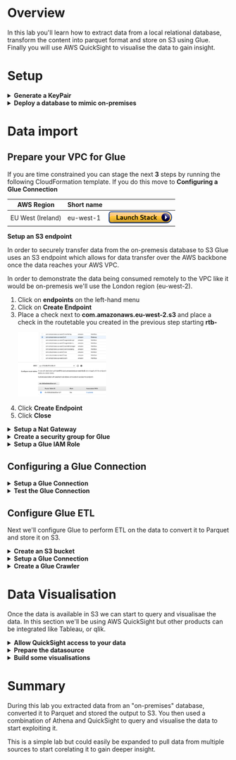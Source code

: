 # Overview
In this lab you'll learn how to extract data from a local relational database, transform the content into parquet format and store on S3 using Glue. Finally you will use AWS QuickSight to visualise the data to gain insight.

# Setup
<details>
<summary><strong>Generate a KeyPair</strong></summary><p>

**Generate a Keypair**

**Note** If you are using windows 7 or earlier you will need to download and install Putty and Puttygen from [here](https://www.chiark.greenend.org.uk/~sgtatham/putty/latest.html).

1. From the AWS console search for EC2 in the search box and select the service.
    <p align="left">
      <img width="400" src="https://github.com/charliejllewellyn/aws-glue-quicksight-lab/blob/master/images/EC2_console.png">
    </p>

1. From the left-hand menu select **Key Pairs**.
    <p align="left">
      <img width="200" src="https://github.com/charliejllewellyn/aws-glue-quicksight-lab/blob/master/images/Key_Pair_menu.png">
    </p>

1. Click the **Create Key Pair** button and enter a name for the *glue-lab* for the demo. This will download the private key to your local machine.
    <p align="left">
      <img width="400" src="https://github.com/charliejllewellyn/aws-glue-quicksight-lab/blob/master/images/Create_key_pair.png">
    </p>

**Note** If you are running windows you need to follow [these instructions](https://aws.amazon.com/premiumsupport/knowledge-center/convert-pem-file-into-ppk/) to convert the key to putty.

</details>

<details>
<summary><strong>Deploy a database to mimic on-premises</strong></summary><p>

To demonstrate the data being held in a different location we'll build our fake database in the Ireland region using CloudFormation.

Click the button below to deploy the stack.

| AWS Region | Short name | | 
| -- | -- | -- |
| EU West (London) | eu-west-2 | <a href="https://console.aws.amazon.com/cloudformation/home?region=eu-west-2#/stacks/new?stackName=fakedb&templateURL=https://s3-eu-west-1.amazonaws.com/aws-shared-demo-cf-templates/fake-database/master_template.yaml" target="_blank"><img src="images/cloudformation-launch-stack.png"></a> |

1. On the next page click **Next**
1. Enter the **KeyPairName** name created above *glue-lab* and click **Next**
1. click **Next**
1. Check the last two boxes:
    - *I acknowledge that AWS CloudFormation might create IAM resources with custom names.*
    - *I acknowledge that AWS CloudFormation might require the following capability: CAPABILITY_AUTO_EXPAND*
    <p align="left">
      <img width="500" src="https://github.com/charliejllewellyn/aws-glue-quicksight-lab/blob/master/images/Cloudformation-approval.png">
    </p>
1. Click **Create Stack**
1. Wait for the stack to return **CREATION_COMPLETE** and then click the **Outputs** tab and record the database server IP address.
    <p align="left">
      <img width="500" src="https://github.com/charliejllewellyn/aws-glue-quicksight-lab/blob/master/images/cloudformation-output.png">
    </p>

**Note:** In reality the IP would be a private address access via a VPN on Direct Connect.

</details>

# Data import

## Prepare your VPC for Glue

If you are time constrained you can stage the next **3** steps by running the following CloudFormation template. If you do this move to **Configuring a Glue Connection**

| AWS Region | Short name | |
| -- | -- | -- |
| EU West (Ireland) | eu-west-1 | <a href="https://console.aws.amazon.com/cloudformation/home?region=eu-west-1#/stacks/new?stackName=glue-demo&templateURL=https://s3-eu-west-1.amazonaws.com/aws-shared-demo-cf-templates/glue_demo/master_template.yaml" target="_blank"><img src="images/cloudformation-launch-stack.png"></a> |

<summary><strong>Setup an S3 endpoint</strong></summary><p>

In order to securely transfer data from the on-premesis database to S3 Glue uses an S3 endpoint which allows for data transfer over the AWS backbone once the data reaches your AWS VPC.

In order to demonstrate the data being consumed remotely to the VPC like it would be on-premesis we'll use the London region (eu-west-2).

1. Click on **endpoints** on the left-hand menu
1. Click on **Create Endpoint**
1. Place a check next to **com.amazonaws.eu-west-2.s3** and place a check in the routetable you created in the previous step starting **rtb-**
    <p align="left">
      <img width="200" src="https://github.com/charliejllewellyn/aws-glue-quicksight-lab/blob/master/images/s3-endpoint.png">
    </p>
1. Click **Create Endpoint**
1. Click **Close**

</details>

<details>
<summary><strong>Setup a Nat Gateway</strong></summary><p>

Glue can only connect to the internet via a Nat Gateway for security. In reality you would be more likely to be routing from a private subnet to a database on-premises via a VPN. However for this lab we'll configure a VPN Gateway to allow us to connect to the database we deployed with internet access in the previous step.

1. In the top right of the AWS console choose **London** and then select **Ireland** from the dropdown.
    <p align="left">
      <img width="200" src="https://github.com/charliejllewellyn/aws-glue-quicksight-lab/blob/master/images/select-region.png">
    </p>
**Note:** you can ignore the errors about the stack not existing.
1. Click on the **Services** dropdown in the top right and select the service **VPC**
1. Click on **NAT Gateways** on the left-hand menu
1. Click **Subnet** and selct any subnet
1. Click **Create New EIP**
1. Click **Create a NAT Gateway**, **Close**
1. Click on **Subnets** on the left-hand menu
1. Click **Create Subnet**
1. Enter *Glue Private Subnet* for the **Name Tag**
1. Enter and appropriate CIDR block in the **IPv4 CIDR Block**
1. Click **Create**
1. Click on **Route Tables** on the left-hand menu
1. Click **Create Route Table**
1. Enter *Glue private route* as the **Name Tag**
1. Click **Create**, **Close**
1. Check the route table you just created and select **Subnet Associations** tab at the bottom
1. Click **Edit subnet associations**
1. Place a check next to the *Glue Private Subnet*
1. Click **Save**
1. Click the **Routes** tab
1. Click **edit routes**
1. Click **Add Route**
1. Enter *0.0.0.0/0* for the **Destination** 
1. For the **Target** select the *NAT Gateway* you created earlier
1. Click **Save Routes**, **Close**

</details>

<details>
<summary><strong>Create a security group for Glue</strong></summary><p>

Glue requires access both out of the VPC to connect to the database but also to the glue service and S3.

1. From the left-hand menu click **Security Groups**
1. Clock **Create security group**
1. For **Security Group Name** enter *on-prem-glue-demo*
1. For **Description** enter *Glue demo*
1. For **VPC** select the *Default VPC*
1. Click **Create**, then **Close**
1. Select the security group you just created and copy the **Group Id** to a text doc
    <p align="left">
      <img width="200" src="https://github.com/charliejllewellyn/aws-glue-quicksight-lab/blob/master/images/sg-id.png">
    </p>
1. Select **Actions** --> **Edit inbound rules**
1. Click **Add Rule** and enter **All TCP** for the **Type** 
1. Enter the **Group Id** recorded above in the field **CIDR, IP, Security Group or Prefix List**
1. Click **Save rules**, **Close**

</details>

<details>
<summary><strong>Setup a Glue IAM Role</strong></summary><p>

In order for Glue to run we need to give the service the required permissions to manage infrastructure on our behalf.

1. Click on the **Services** dropdown in the top right and select the service **IAM**
1. On the left-hand menu select **Roles**
1. Click **Create Role**
1. Under **Choose the service that will use this role** select **Glue**
1. Click **Next: Permissions**
1. Search for **Glue** and place a check next to **AWSGlueServiceRole**
1. Next search for **s3** and place a check next to **AmazonS3FullAccess**
1. Click **Next: Tags**
1. Click **Next: Review**
1. Enter *glue-demo-role* for the **Role Name**
1. Click **Create Role**

</details>

## Configuring a Glue Connection

<details>
<summary><strong>Setup a Glue Connection</strong></summary><p>

In order to transfer the data from the on-premises database we need to setup a glue connection with the database connection details.

1. Click on the **Services** dropdown in the top right and select the service **AWS Glue**
1. On the left-hand menu select **Connections** and click **Add Connection**
1. Type the **Name** *on-prem-database*
1. Select **JDBC** as the **Connection Type** and click **Next**
1. For the JDBC connection enter the following string replacing the **IP_ADDRESS** with the IP address recorded from the cloudformation stack output,
    ```
    jdbc:mysql://IP_ADDRESS:3306/employees
    ```
    e.g.
    ```
    jdbc:mysql://52.212.137.195:3306/employees
    ```
1. Enter **Username**, *dbuser* and **Password**, *password12345*
1. Select your **VPC** 
1. Select any **Subnet** 
1. Select the **Security Group** with the name **on-prem-glue-demo** and choose **Next**
1. Click **Finish**
    <p align="left">
      <img width="200" src="https://github.com/charliejllewellyn/aws-glue-quicksight-lab/blob/master/images/glue-connection.png">
    </p>

</details>

<details>
<summary><strong>Test the Glue Connection</strong></summary><p>

1. Click **Test Connection**
1. Select the role **glue-demo-role** created previously
1. Click **Test Connection**
1. This should result in success (it may take a few minutes)
    <p align="left">
      <img width="200" src="https://github.com/charliejllewellyn/aws-glue-quicksight-lab/blob/master/images/glue-success.png">
    </p>

</details>

## Configure Glue ETL

Next we'll configure Glue to perform ETL on the data to convert it to Parquet and store it on S3.

<details>
<summary><strong>Create an S3 bucket</strong></summary><p>

In order to store the data extracted from the on-premises database we'll create an S3 bucket.

1. Click on the **Services** dropdown in the top right and select the service **S3**
1. Click **Create Bucket**
1. Enter a unique name for the bucket e.g. *firstname-lastname-glue-demo*
1. Click **Create**
    <p align="left">
      <img width="200" src="https://github.com/charliejllewellyn/aws-glue-quicksight-lab/blob/master/images/s3-setup.png">
    </p>

</details>

<details>
<summary><strong>Setup a Glue Connection</strong></summary><p>

1. Click on the **Services** dropdown in the top right and select the service **AWS Glue**
1. On the left-hand menu select **Jobs**
1. Click **Add Job**
1. Enter *Glue-demo-job* for the **Name**
1. Select the **Role** *glue-demo-role*
1. Under **This job runs** select **A new script to be authored by you**
    <p align="left">
      <img width="200" src="https://github.com/charliejllewellyn/aws-glue-quicksight-lab/blob/master/images/glue-job-connection.png">
    </p>
1. Click **Next**
1. Under **All Connections** click **Select** next to **on-prem-database**
1. Click **Save job and edit script**
1. Paste in the script below
    ```
    import sys
    import boto3
    import json
    from awsglue.transforms import *
    from awsglue.utils import getResolvedOptions
    from pyspark.context import SparkContext
    from awsglue.context import GlueContext
    from awsglue.dynamicframe import DynamicFrame
    from awsglue.job import Job
    
    s3_bucket_name = "s3://cjl-glue-mysql-database-sample"
    db_url = 'jdbc:mysql://52.30.96.60:3306/employees'
    
    ## @params: [JOB_NAME]
    args = getResolvedOptions(sys.argv, ['JOB_NAME'])
    
    sc = SparkContext()
    glueContext = GlueContext(sc)
    spark = glueContext.spark_session
    job = Job(glueContext)
    job.init(args['JOB_NAME'], args)
    
    db_username = 'dbuser'
    db_password = 'password12345'
    
    #Table current_dept_emp
    table_name = 'current_dept_emp'
    s3_output = s3_bucket_name + "/" + table_name
    
    # Connecting to the source
    df = glueContext.read.format("jdbc").option("url", db_url).option("dbtable", table_name).option("user", db_username).option("password", db_password).option("driver","com.mysql.jdbc.Driver").load()
    df.printSchema()
    print df.count()
    datasource0 = DynamicFrame.fromDF(df, glueContext, "datasource0")
    applymapping1 = ApplyMapping.apply(frame = datasource0, mappings = [("dept_no", "string", "dept_no", "string"), ("from_date", "date", "from_date", "date"), ("to_date", "date", "to_date", "date"), ("emp_no", "int", "emp_no", "int")], transformation_ctx = "applymapping1")
    resolvechoice2 = ResolveChoice.apply(frame = applymapping1, choice = "make_struct", transformation_ctx = "resolvechoice2")
    dropnullfields3 = DropNullFields.apply(frame = resolvechoice2, transformation_ctx = "dropnullfields3")
    datasink4 = glueContext.write_dynamic_frame.from_options(frame = dropnullfields3, connection_type = "s3", connection_options = {"path": s3_bucket_name + "/" + table_name}, format = "parquet", transformation_ctx = "datasink4")
    
    #Table departments
    table_name = 'departments'
    s3_output = s3_bucket_name + "/" + table_name
    
    # Connecting to the source
    df = glueContext.read.format("jdbc").option("url", db_url).option("dbtable", table_name).option("user", db_username).option("password", db_password).option("driver","com.mysql.jdbc.Driver").load()
    df.printSchema()
    print df.count()
    datasource0 = DynamicFrame.fromDF(df, glueContext, "datasource0")
    applymapping1 = ApplyMapping.apply(frame = datasource0, mappings = [("dept_no", "string", "dept_no", "string"), ("dept_name", "string", "dept_name", "string")], transformation_ctx = "applymapping1")
    resolvechoice2 = ResolveChoice.apply(frame = applymapping1, choice = "make_struct", transformation_ctx = "resolvechoice2")
    dropnullfields3 = DropNullFields.apply(frame = resolvechoice2, transformation_ctx = "dropnullfields3")
    datasink4 = glueContext.write_dynamic_frame.from_options(frame = dropnullfields3, connection_type = "s3", connection_options = {"path": s3_bucket_name + "/" + table_name}, format = "parquet", transformation_ctx = "datasink4")
    
    #Table dept_emp
    table_name = 'dept_emp'
    s3_output = s3_bucket_name + "/" + table_name
    
    # Connecting to the source
    df = glueContext.read.format("jdbc").option("url", db_url).option("dbtable", table_name).option("user", db_username).option("password", db_password).option("driver","com.mysql.jdbc.Driver").load()
    df.printSchema()
    print df.count()
    datasource0 = DynamicFrame.fromDF(df, glueContext, "datasource0")
    applymapping1 = ApplyMapping.apply(frame = datasource0, mappings = [("dept_no", "string", "dept_no", "string"), ("dept_name", "string", "dept_name", "string")], transformation_ctx = "applymapping1")
    resolvechoice2 = ResolveChoice.apply(frame = applymapping1, choice = "make_struct", transformation_ctx = "resolvechoice2")
    dropnullfields3 = DropNullFields.apply(frame = resolvechoice2, transformation_ctx = "dropnullfields3")
    datasink4 = glueContext.write_dynamic_frame.from_options(frame = dropnullfields3, connection_type = "s3", connection_options = {"path": s3_bucket_name + "/" + table_name}, format = "parquet", transformation_ctx = "datasink4")
    
    #Table dept_emp_latest_date
    table_name = 'dept_emp_latest_date'
    s3_output = s3_bucket_name + "/" + table_name
    
    # Connecting to the source
    df = glueContext.read.format("jdbc").option("url", db_url).option("dbtable", table_name).option("user", db_username).option("password", db_password).option("driver","com.mysql.jdbc.Driver").load()
    df.printSchema()
    print df.count()
    datasource0 = DynamicFrame.fromDF(df, glueContext, "datasource0")
    applymapping1 = ApplyMapping.apply(frame = datasource0, mappings = [("from_date", "date", "from_date", "date"), ("to_date", "date", "to_date", "date"), ("emp_no", "int", "emp_no", "int")], transformation_ctx = "applymapping1")
    resolvechoice2 = ResolveChoice.apply(frame = applymapping1, choice = "make_struct", transformation_ctx = "resolvechoice2")
    dropnullfields3 = DropNullFields.apply(frame = resolvechoice2, transformation_ctx = "dropnullfields3")
    datasink4 = glueContext.write_dynamic_frame.from_options(frame = dropnullfields3, connection_type = "s3", connection_options = {"path": s3_bucket_name + "/" + table_name}, format = "parquet", transformation_ctx = "datasink4")
    
    #Table dept_manager
    table_name = 'dept_manager'
    s3_output = s3_bucket_name + "/" + table_name
    
    # Connecting to the source
    df = glueContext.read.format("jdbc").option("url", db_url).option("dbtable", table_name).option("user", db_username).option("password", db_password).option("driver","com.mysql.jdbc.Driver").load()
    df.printSchema()
    print df.count()
    datasource0 = DynamicFrame.fromDF(df, glueContext, "datasource0")
    applymapping1 = ApplyMapping.apply(frame = datasource0, mappings = [("dept_no", "string", "dept_no", "string"), ("from_date", "date", "from_date", "date"), ("to_date", "date", "to_date", "date"), ("emp_no", "int", "emp_no", "int")], transformation_ctx = "applymapping1")
    resolvechoice2 = ResolveChoice.apply(frame = applymapping1, choice = "make_struct", transformation_ctx = "resolvechoice2")
    dropnullfields3 = DropNullFields.apply(frame = resolvechoice2, transformation_ctx = "dropnullfields3")
    datasink4 = glueContext.write_dynamic_frame.from_options(frame = dropnullfields3, connection_type = "s3", connection_options = {"path": s3_bucket_name + "/" + table_name}, format = "parquet", transformation_ctx = "datasink4")
    
    #Table employees
    table_name = 'employees'
    s3_output = s3_bucket_name + "/" + table_name
    
    # Connecting to the source
    df = glueContext.read.format("jdbc").option("url", db_url).option("dbtable", table_name).option("user", db_username).option("password", db_password).option("driver","com.mysql.jdbc.Driver").load()
    df.printSchema()
    print df.count()
    datasource0 = DynamicFrame.fromDF(df, glueContext, "datasource0")
    applymapping1 = ApplyMapping.apply(frame = datasource0, mappings = [("gender", "string", "gender", "string"), ("emp_no", "int", "emp_no", "int"), ("birth_date", "date", "birth_date", "date"), ("last_name", "string", "last_name", "string"), ("hire_date", "date", "hire_date", "date"), ("first_name", "string", "first_name", "string")], transformation_ctx = "applymapping1")
    resolvechoice2 = ResolveChoice.apply(frame = applymapping1, choice = "make_struct", transformation_ctx = "resolvechoice2")
    dropnullfields3 = DropNullFields.apply(frame = resolvechoice2, transformation_ctx = "dropnullfields3")
    datasink4 = glueContext.write_dynamic_frame.from_options(frame = dropnullfields3, connection_type = "s3", connection_options = {"path": s3_bucket_name + "/" + table_name}, format = "parquet", transformation_ctx = "datasink4")
    
    #Table salaries
    table_name = 'salaries'
    s3_output = s3_bucket_name + "/" + table_name
    
    # Connecting to the source
    df = glueContext.read.format("jdbc").option("url", db_url).option("dbtable", table_name).option("user", db_username).option("password", db_password).option("driver","com.mysql.jdbc.Driver").load()
    df.printSchema()
    print df.count()
    datasource0 = DynamicFrame.fromDF(df, glueContext, "datasource0")
    applymapping1 = ApplyMapping.apply(frame = datasource0, mappings = [("from_date", "date", "from_date", "date"), ("to_date", "date", "to_date", "date"), ("emp_no", "int", "emp_no", "int"), ("salary", "int", "salary", "int")], transformation_ctx = "applymapping1")
    resolvechoice2 = ResolveChoice.apply(frame = applymapping1, choice = "make_struct", transformation_ctx = "resolvechoice2")
    dropnullfields3 = DropNullFields.apply(frame = resolvechoice2, transformation_ctx = "dropnullfields3")
    datasink4 = glueContext.write_dynamic_frame.from_options(frame = dropnullfields3, connection_type = "s3", connection_options = {"path": s3_bucket_name + "/" + table_name}, format = "parquet", transformation_ctx = "datasink4")
    
    #Table titles
    table_name = 'titles'
    s3_output = s3_bucket_name + "/" + table_name
    
    # Connecting to the source
    df = glueContext.read.format("jdbc").option("url", db_url).option("dbtable", table_name).option("user", db_username).option("password", db_password).option("driver","com.mysql.jdbc.Driver").load()
    df.printSchema()
    print df.count()
    datasource0 = DynamicFrame.fromDF(df, glueContext, "datasource0")
    applymapping1 = ApplyMapping.apply(frame = datasource0, mappings = [("from_date", "date", "from_date", "date"), ("to_date", "date", "to_date", "date"), ("emp_no", "int", "emp_no", "int"), ("title", "string", "title", "string")], transformation_ctx = "applymapping1")
    resolvechoice2 = ResolveChoice.apply(frame = applymapping1, choice = "make_struct", transformation_ctx = "resolvechoice2")
    dropnullfields3 = DropNullFields.apply(frame = resolvechoice2, transformation_ctx = "dropnullfields3")
    datasink4 = glueContext.write_dynamic_frame.from_options(frame = dropnullfields3, connection_type = "s3", connection_options = {"path": s3_bucket_name + "/" + table_name}, format = "parquet", transformation_ctx = "datasink4")
    
    job.commit()
    ```
1. Edit lines 11 and 12 so the vairables **s3_bucket_name** and **db_url** reflect the correct values created above.
1. Click **Save**, **Run Job** and then confirm by clicking **Run Job**

**Note:** you can move onto create the crawler whilst the job is runnning, **but** make sure the job is complete before you run the crawler

</details>

<details>
<summary><strong>Create a Glue Crawler</strong></summary><p>

We use a glue crawler to query the data from the database on S3 and create a schema so we can start to interogate the information.

1. From the left-hand menu select **Crawlers**
1. Select **Add Crawler**
1. For **Name** enter *on-prem-database*, click **Next**
1. In the **Include path** enter the bucket name from earlier, e.g. *s3://firstname-lastname-glue-demo"
    <p align="left">
      <img width="400" src="https://github.com/charliejllewellyn/aws-glue-quicksight-lab/blob/master/images/glue-crawler-datasource.png">
    </p>
1. Click **Next**, **Next**
1. Select **Choose an existing IAM role** and select the role **glue-demo-role**
1. Click **Next**, **Next**
1. Click **Add database** and enter the name *on-prem-employee-database*, click **Create**
1. Click **Next**
    <p align="left">
      <img width="400" src="https://github.com/charliejllewellyn/aws-glue-quicksight-lab/blob/master/images/glue-crawler-details.png">
    </p>
1. Click **Finish**
1. Place a check next to your crawler and click **Run Crawler**
1. Wait for the crawler to run and then choose **Tables** from the left-hand menu
1. This should show you the tables for your newly extracted data.
    <p align="left">
      <img width="400" src="https://github.com/charliejllewellyn/aws-glue-quicksight-lab/blob/master/images/glue-tables.png">
    </p>

</details>

# Data Visualisation

Once the data is available in S3 we can start to query and visualisae the data. In this section we'll be using AWS QuickSight but other products can be integrated like Tableau, or qlik.

<details>
<summary><strong>Allow QuickSight access to your data</strong></summary><p>

1. Click on the **Services** dropdown in the top right and select the service **QuickSight**
1. In the top right-hand corner click **Admin**, **Manage QuickSight**
    <p align="left">
      <img width="400" src="https://github.com/charliejllewellyn/aws-glue-quicksight-lab/blob/master/images/qs-perms.png">
    </p>
1. In the left-hand menu click **Account Settings**
1. Click **Manage QuickSight permissions**
1. Select **Choose S3 buckets**
1. Place a check next to the bucket you created earlier
1. Click **Select Buckets** and click **Update**


</details>

<details>
<summary><strong>Prepare the datasource</strong></summary><p>

1. In the top right-hand corner click **N. Virgina** and select **EU (Ireland)**
    <p align="left">
      <img width="200" src="https://github.com/charliejllewellyn/aws-glue-quicksight-lab/blob/master/images/qs-region.png">
    </p>
1. On the left hand page click **New Analysis**
1. Click **New dataset**
1. Select **Athena** and enter *glue-demo* for the **Data source Name**
1. Click **Create Data Source**
1. Select **on-prem-employee-database**
1. Select **employees** as the **Table**
1. Click **edit preview data**
1. Click **add data**
    <p align="left">
      <img width="200" src="https://github.com/charliejllewellyn/aws-glue-quicksight-lab/blob/master/images/qs-add-data.png">
    </p>
1. Select **Salaires** as the table and click **Select**
    <p align="left">
      <img width="200" src="https://github.com/charliejllewellyn/aws-glue-quicksight-lab/blob/master/images/qs-add-table.png">
    </p>
1. Click on the two circles and under the **Join Clauses** select **emp_no** for both **employees** and **salaries**
    <p align="left">
      <img width="200" src="https://github.com/charliejllewellyn/aws-glue-quicksight-lab/blob/master/images/qs-join.png">
    </p>
1. Click **Apply**
1. Click **add data**
1. Select **dept_manager** as the table, click select
1. Click on the two circles and under the **Join Clauses** select **emp_no** for both **employees** and **dept_manager**
1. Click **Apply**
1. Click **add data**
1. Select **deptartments** as the table, click select
1. This time drag the **departments** box over the **dept_manager** box and release when it turns green.
    <p align="left">
      <img width="200" src="https://github.com/charliejllewellyn/aws-glue-quicksight-lab/blob/master/images/qs-new-join.png">
    </p>
1. Click on the two circles and under the **Join Clauses** select **dept_no** for both **employees** and **dept_manager**
1. Click **Apply**
1. At the top click **Save & Visualise**

</details>

</details>

<details>
<summary><strong>Build some visualisations</strong></summary><p>

1. Choose your visulisation type, in this case select the **bar chart** icon
    <p align="left">
      <img width="200" src="https://github.com/charliejllewellyn/aws-glue-quicksight-lab/blob/master/images/qs-new-join.png">
    </p>
1. From teh left-hand menu select **gender[employees]**
1. Click the bar saying **Field Wells** at the top
1. Drag **Salaries** into the **Value** box and then click to select **Aggregate** as **Average**
    <p align="left">
      <img width="200" src="https://github.com/charliejllewellyn/aws-glue-quicksight-lab/blob/master/images/qs-vis-1.png">
    </p>
1. In the top left you select **Add**, **Add Visual**
1. This time select **Horizontal bar chart**
    <p align="left">
      <img width="200" src="https://github.com/charliejllewellyn/aws-glue-quicksight-lab/blob/master/images/qs-hor-bar.png">
    </p>
1. Select **dept_name** from the left-hand menu
1. Now drag **salary** to the **Value** box in the top bar
1. Feel free to continue building your own visulaisations to explore the data

</details>

# Summary
During this lab you extracted data from an "on-premises" database, converted it to Parquet and stored the output to S3. You then used a combination of Athena and QuickSight to query and visualise the data to start exploiting it.

This is a simple lab but could easily be expanded to pull data from multiple sources to start corelating it to gain deeper insight.
